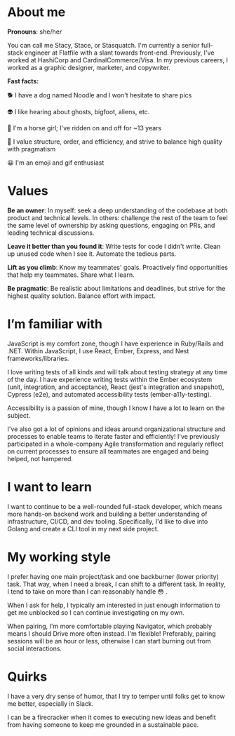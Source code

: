 # About me

**Pronouns**: she/her

You can call me Stacy, Stace, or Stasquatch. I'm currently a senior full-stack engineer at Flatfile with a slant towards front-end. Previously, I've worked at HashiCorp and CardinalCommerce/Visa. In my previous careers, I worked as a graphic designer, marketer, and copywriter.

**Fast facts:**

🐕 I have a dog named Noodle and I won't hesitate to share pics

👽 I like hearing about ghosts, bigfoot, aliens, etc.

🐴 I'm a horse girl; I've ridden on and off for ~13 years

📓 I value structure, order, and efficiency, and strive to balance high quality with pragmatism

😀 I'm an emoji and gif enthusiast

# Values

**Be an owner**: In myself: seek a deep understanding of the codebase at both product and technical levels. In others: challenge the rest of the team to feel the same level of ownership by asking questions, engaging on PRs, and leading technical discussions.

**Leave it better than you found it**: Write tests for code I didn't write. Clean up unused code when I see it. Automate the tedious parts.

**Lift as you climb**: Know my teammates' goals. Proactively find opportunities that help my teammates. Share what I learn.

**Be pragmatic**: Be realistic about limitations and deadlines, but strive for the highest quality solution. Balance effort with impact.

# I’m familiar with

JavaScript is my comfort zone, though I have experience in Ruby/Rails and .NET. Within JavaScript, I use React, Ember, Express, and Nest frameworks/libraries.

I love writing tests of all kinds and will talk about testing strategy at any time of the day. I have experience writing tests within the Ember ecosystem (unit, integration, and acceptance), React (jest's integration and snapshot), Cypress (e2e), and automated accessibility tests (ember-a11y-testing).

Accessibility is a passion of mine, though I know I have a lot to learn on the subject.

I've also got a lot of opinions and ideas around organizational structure and processes to enable teams to iterate faster and efficiently! I've previously participated in a whole-company Agile transformation and regularly reflect on current processes to ensure all teammates are engaged and being helped, not hampered.

# I want to learn

I want to continue to be a well-rounded full-stack developer, which means more hands-on backend work and building a better understanding of infrastructure, CI/CD, and dev tooling. Specifically, I'd like to dive into Golang and create a CLI tool in my next side project.

# My working style

I prefer having one main project/task and one backburner (lower priority) task. That way, when I need a break, I can shift to a different task. In reality, I tend to take on more than I can reasonably handle 😳 .

When I ask for help, I typically am interested in just enough information to get me unblocked so I can continue investigating on my own.

When pairing, I'm more comfortable playing Navigator, which probably means I should Drive more often instead. I'm flexible! Preferably, pairing sessions will be an hour or less, otherwise I can start burning out from social interactions.

# Quirks

I have a very dry sense of humor, that I try to temper until folks get to know me better, especially in Slack.

I can be a firecracker when it comes to executing new ideas and benefit from having someone to keep me grounded in a sustainable pace.
